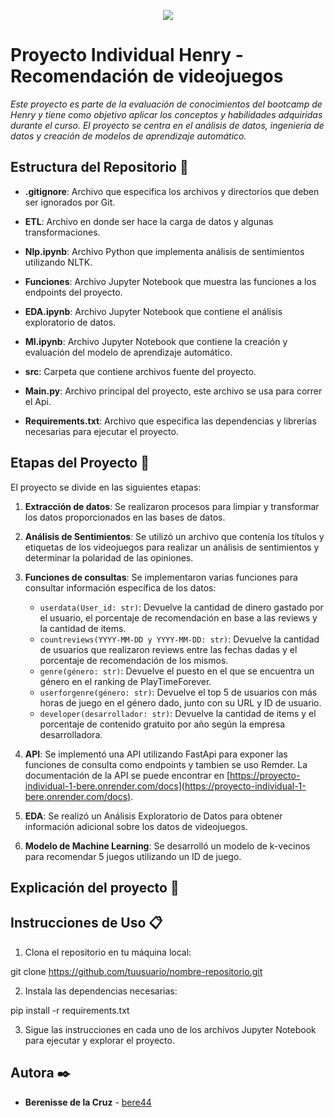 <p align=center><img src=https://raw.githubusercontent.com/bere/Proyecto_Individual_1/master/src/header_ctms_juegos.jpg><p>

# Proyecto Individual Henry - Recomendación de videojuegos

_Este proyecto es parte de la evaluación de conocimientos del bootcamp de Henry y tiene como objetivo aplicar los conceptos y habilidades adquiridas durante el curso. El proyecto se centra en el análisis de datos, ingeniería de datos y creación de modelos de aprendizaje automático._

## Estructura del Repositorio 🚀


-   **.gitignore**: Archivo que especifica los archivos y directorios que deben ser ignorados por Git.

-   **ETL**: Archivo en donde ser hace la carga de datos y algunas transformaciones.

-   **Nlp.ipynb**: Archivo Python que implementa análisis de sentimientos utilizando NLTK.

-   **Funciones**: Archivo Jupyter Notebook que muestra las funciones a los endpoints del proyecto.

-   **EDA.ipynb**: Archivo Jupyter Notebook que contiene el análisis exploratorio de datos.

-   **Ml.ipynb**: Archivo Jupyter Notebook que contiene la creación y evaluación del modelo de          aprendizaje automático.

-   **src**: Carpeta que contiene archivos fuente del proyecto.

-   **Main.py**: Archivo principal del proyecto, este archivo se usa para correr el Api.

-   **Requirements.txt**: Archivo que especifica las dependencias y librerías necesarias para ejecutar el proyecto.

## Etapas del Proyecto 📖

El proyecto se divide en las siguientes etapas:

1. **Extracción de datos**: Se realizaron procesos para limpiar y transformar los datos proporcionados en las bases de datos.

2. **Análisis de Sentimientos**: Se utilizó un archivo que contenía los títulos y etiquetas de los videojuegos para realizar un análisis de sentimientos y determinar la polaridad de las opiniones.

3. **Funciones de consultas**: Se implementaron varias funciones para consultar información específica de los datos:

   - `userdata(User_id: str)`: Devuelve la cantidad de dinero gastado por el usuario, el porcentaje de recomendación en base a las reviews y la cantidad de items.
   - `countreviews(YYYY-MM-DD y YYYY-MM-DD: str)`: Devuelve la cantidad de usuarios que realizaron reviews entre las fechas dadas y el porcentaje de recomendación de los mismos.
   - `genre(género: str)`: Devuelve el puesto en el que se encuentra un género en el ranking de PlayTimeForever.
   - `userforgenre(género: str)`: Devuelve el top 5 de usuarios con más horas de juego en el género dado, junto con su URL y ID de usuario.
   - `developer(desarrollador: str)`: Devuelve la cantidad de items y el porcentaje de contenido gratuito por año según la empresa desarrolladora.

4. **API**: Se implementó una API utilizando FastApi para exponer las funciones de consulta como endpoints y tambien se uso Remder. La documentación de la API se puede encontrar en [https://proyecto-individual-1-bere.onrender.com/docs](https://proyecto-individual-1-bere.onrender.com/docs).

5. **EDA**: Se realizó un Análisis Exploratorio de Datos para obtener información adicional sobre los datos de videojuegos.

6. **Modelo de Machine Learning**: Se desarrolló un modelo de k-vecinos para recomendar 5 juegos utilizando un ID de juego.


## Explicación del proyecto 📸
	

## Instrucciones de Uso 📋

1.  Clona el repositorio en tu máquina local:

git clone https://github.com/tuusuario/nombre-repositorio.git

2.  Instala las dependencias necesarias:

pip install -r requirements.txt

3.  Sigue las instrucciones en cada uno de los archivos Jupyter Notebook para ejecutar y explorar el proyecto.



## Autora ✒️
* **Berenisse de la Cruz**  - [bere44](https://github.com/bere44/)